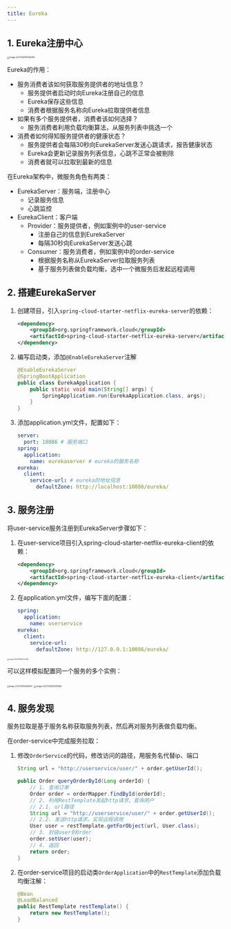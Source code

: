 ```yaml
---
title: Eureka
---
```


## 1. Eureka注册中心

<img src="https://figure-bed.chua-n.com/JavaWeb/SpringCloud/image-20211128181508456.png" alt="image-20211128181508456" style="zoom:33%;" />

Eureka的作用：

- 服务消费者该如何获取服务提供者的地址信息？
    - 服务提供者启动时向Eureka注册自己的信息
    - Eureka保存这些信息
    - 消费者根据服务名称向Eureka拉取提供者信息
- 如果有多个服务提供者，消费者该如何选择？
    - 服务消费者利用负载均衡算法，从服务列表中挑选一个
- 消费者如何得知服务提供者的健康状态？
    - 服务提供者会每隔30秒向EurekaServer发送心跳请求，报告健康状态
    - Eureka会更新记录服务列表信息，心跳不正常会被剔除
    - 消费者就可以拉取到最新的信息

在Eureka架构中，微服务角色有两类：

- EurekaServer：服务端，注册中心
    - 记录服务信息
    - 心跳监控
- EurekaClient：客户端
    - Provider：服务提供者，例如案例中的user-service
        - 注册自己的信息到EurekaServer
        - 每隔30秒向EurekaServer发送心跳
    - Consumer：服务消费者，例如案例中的order-service
        - 根据服务名称从EurekaServer拉取服务列表
        - 基于服务列表做负载均衡，选中一个微服务后发起远程调用

## 2. 搭建EurekaServer

1. 创建项目，引入`spring-cloud-starter-netflix-eureka-server`的依赖：

    ```xml
    <dependency>
    	<groupId>org.springframework.cloud</groupId>
        <artifactId>spring-cloud-starter-netflix-eureka-server</artifactId>
    </dependency>
    ```

2. 编写启动类，添加`@EnableEurekaServer`注解

    ```java
    @EnableEurekaServer
    @SpringBootApplication
    public class EurekaApplication {
        public static void main(String[] args) {
            SpringApplication.run(EurekaApplication.class, args);
        }
    }
    ```

3. 添加application.yml文件，配置如下：

    ```yml
    server:
      port: 10086 # 服务端口
    spring:
      application:
        name: eurekaserver # eureka的服务名称
    eureka:
      client:
        service-url: # eureka的地址信息
          defaultZone: http://localhost:10086/eureka/
    ```

## 3. 服务注册

将user-service服务注册到EurekaServer步骤如下：

1. 在user-service项目引入spring-cloud-starter-netflix-eureka-client的依赖：

    ```xml
    <dependency>
        <groupId>org.springframework.cloud</groupId>
        <artifactId>spring-cloud-starter-netflix-eureka-client</artifactId>
    </dependency>
    ```

2. 在application.yml文件，编写下面的配置：

    ```yaml
    spring:
      application:
        name: userservice
    eureka:
      client:
        service-url:
          defaultZone: http://127.0.0.1:10086/eureka/
    ```

<img src="https://figure-bed.chua-n.com/JavaWeb/SpringCloud/image-20211128183720269.png" alt="image-20211128183720269" style="zoom:25%;" />

可以这样模拟配置同一个服务的多个实例：

<img src="https://figure-bed.chua-n.com/JavaWeb/SpringCloud/image-20211128183805641.png" alt="image-20211128183805641" style="zoom:30%;" />

<img src="https://figure-bed.chua-n.com/JavaWeb/SpringCloud/image-20211128183951686.png" alt="image-20211128183951686" style="zoom:33%;" />

## 4. 服务发现

服务拉取是基于服务名称获取服务列表，然后再对服务列表做负载均衡。

在order-service中完成服务拉取：

1. 修改`OrderService`的代码，修改访问的路径，用服务名代替ip、端口

    ```java
    String url = "http://userservice/user/" + order.getUserId();
    ```

    ```java
    public Order queryOrderById(Long orderId) {
        // 1. 查询订单
        Order order = orderMapper.findById(orderId);
        // 2. 利用RestTemplate发起http请求，查询用户
        // 2.1. url路径
        String url = "http://userservice/user/" + order.getUserId();
        // 2.2. 发送http请求，实现远程调用
        User user = restTemplate.getForObject(url, User.class);
        // 3. 封装user到Order
        order.setUser(user);
        // 4. 返回
        return order;
    }
    ```

2. 在order-service项目的启动类`OrderApplication`中的`RestTemplate`添加负载均衡注解：

    ```java
    @Bean
    @LoadBalanced
    public RestTemplate restTemplate() {
        return new RestTemplate();
    }
    ```

